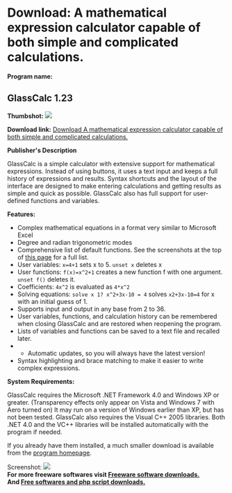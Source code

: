 # Download: A mathematical expression calculator capable of both simple and complicated calculations.

**Program name:**

## GlassCalc 1.23

  
**Thumbshot:** ![](http://www.freewarefiles.com/screenshot/glasscalc1_md.jpg)   
  
**Download link:** [Download A mathematical expression calculator capable of both simple and complicated calculations.](http://freesoftwares.boysofts.com/GlassCalc_program_53447.html)  
  


**Publisher's Description**  
  


GlassCalc is a simple calculator with extensive support for mathematical expressions. Instead of using buttons, it uses a text input and keeps a full history of expressions and results. Syntax shortcuts and the layout of the interface are designed to make entering calculations and getting results as simple and quick as possible. GlassCalc also has full support for user-defined functions and variables. 

**Features:**

  * Complex mathematical equations in a format very similar to Microsoft Excel
  * Degree and radian trigonometric modes
  * Comprehensive list of default functions. See the screenshots at the top of [this page](http://chaosinacan.com/software/glasscalc) for a full list.
  * User variables: `x=4+1` sets x to 5. `unset x` deletes x
  * User functions: `f(x)=x^2+1` creates a new function f with one argument. `unset f()` deletes it.
  * Coefficients: `4x^2` is evaluated as `4*x^2`
  * Solving equations: `solve x 1? x^2+3x-10 = 4` solves `x2+3x-10=4` for x with an initial guess of 1.
  * Supports input and output in any base from 2 to 36.
  * User variables, functions, and calculation history can be remembered when closing GlassCalc and are restored when reopening the program.
  * Lists of variables and functions can be saved to a text file and recalled later.
  *   * Automatic updates, so you will always have the latest version!
  * Syntax highlighting and brace matching to make it easier to write complex expressions.

**System Requirements:**

GlassCalc requires the Microsoft .NET Framework 4.0 and Windows XP or greater. (Transparency effects only appear on Vista and Windows 7 with Aero turned on) It may run on a version of Windows earlier than XP, but has not been tested. GlassCalc also requires the Visual C++ 2005 libraries. Both .NET 4.0 and the VC++ libraries will be installed automatically with the program if needed. 

If you already have them installed, a much smaller download is available from the [program homepage](http://chaosinacan.com/software/glasscalc).

  
  
Screenshot: ![](http://www.freewarefiles.com/screenshot/glasscalc1.jpg)   
**For more freeware softwares visit [Freeware software downloads.](http://freesoftwares.boysofts.com/)**   
**And [Free softwares and php script downloads.](http://www.boysofts.com/)**
